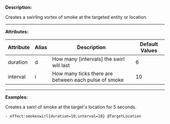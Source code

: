 **Description:** 

Creates a swirling vortex of smoke at the targeted entity or location.

---

**Attributes:**

| Attribute        | Alias | Description                                                   | Default Values |
| ---------------- | ----- | ------------------------------------------------------------- | -------------- |
| duration         | d     | How many [intervals] the swirl will last                      | 6              |
| interval         | i     | How many ticks there are between each pulse of smoke          | 10             |

---

**Examples:**

Creates a swirl of smoke at the target's location for 5 seconds.

```
- effect:smokeswirl{duration=10;interval=10} @TargetLocation
```